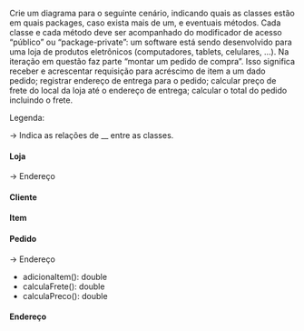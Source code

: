 Crie um diagrama para o seguinte cenário, indicando quais as classes estão em quais packages, caso exista mais de um, e eventuais métodos. Cada classe e cada método deve ser acompanhado do modificador de acesso “público” ou “package-private”: um software está sendo desenvolvido para uma loja de produtos eletrônicos (computadores, tablets, celulares, …). Na iteração em questão faz parte “montar um pedido de compra”. Isso significa receber e acrescentar requisição para acréscimo de item a um dado pedido; registrar endereço de entrega para o pedido; calcular preço de frete do local da loja até o endereço de entrega; calcular o total do pedido incluindo o frete. 

Legenda:

-> Indica as relações de __ entre as classes.

#### Loja
-> Endereço
#### Cliente
#### Item
#### Pedido
-> Endereço
+ adicionaItem(): double
+ calculaFrete(): double
+ calculaPreco(): double
#### Endereço


